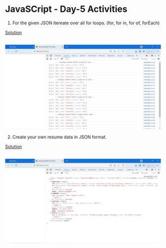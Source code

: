 
# JavaSCript - Day-5 Activities

1. For the given JSON itereate over all for loops. (for, for in, for of, forEach)


[Solution](https://github.com/manoharsena/DAY-5/blob/master/loopJSON.js)
<br><br>

![LoopJson_output](<LoopJSON Output.JPG>)

2. Create your own resume data in JSON format.


[Solution](https://github.com/manoharsena/DAY-5/blob/master/ResumeJSON.js)
<br><br>

![ResumeJSON_output](<ResumeJSON Output.JPG>)